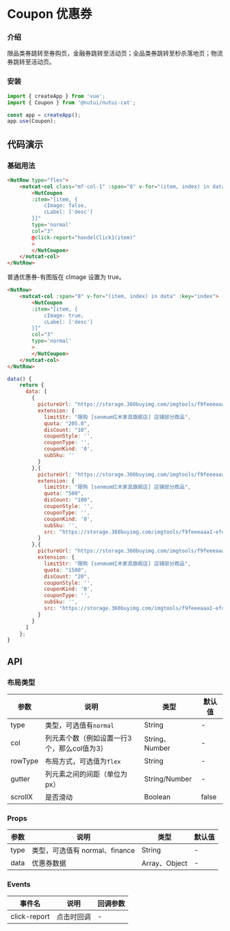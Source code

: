 #  Coupon 优惠券

### 介绍

限品类券跳转至券购页，金融券跳转至活动页；全品类券跳转至秒杀落地页；物流券跳转至活动页。

### 安装

``` javascript
import { createApp } from 'vue';
import { Coupon } from '@nutui/nutui-cat';

const app = createApp();
app.use(Coupon);
```

## 代码演示

### 基础用法

```html
<NutRow type="flex">
    <nutcat-col class="mf-col-1" :span="8" v-for="(item, index) in data" :key="index">
        <NutCoupon 
        :item="[item, {
            cImage: false,
            cLabel: ['desc']
        }]"
        type='normal'
        col="3"
        @click-report="handelClick1(item)"
        >
        </NutCoupon>
    </nutcat-col>
</NutRow>
```

普通优惠券-有图版在 cImage 设置为 true。

```html
<NutRow>
    <nutcat-col :span="8" v-for="(item, index) in data" :key="index">
        <NutCoupon 
        :item="[item, {
            cImage: true,
            cLabel: ['desc']
        }]"
        col="3"
        type='normal'
        >
        </NutCoupon>
    </nutcat-col>
</NutRow> 
```

```javascript
data() {
	return {
      data: [
        {
          pictureUrl: "https://storage.360buyimg.com/imgtools/f9feeeaaa1-efdb1c80-e94d-11eb-8e5c-0da9e18a13b1.png",
          extension: {
            limitStr: "限购 [senmum红木家具旗舰店] 店铺部分商品",
            quota: "205.0",
            disCount: "10",
            couponStyle: '',
            couponType: '',
            couponKind: '0',
            subSku: ''
          }
        },{
          pictureUrl: "https://storage.360buyimg.com/imgtools/f9feeeaaa1-efdb1c80-e94d-11eb-8e5c-0da9e18a13b1.png",
          extension: {
            limitStr: "限购 [senmum红木家具旗舰店] 店铺部分商品",
            quota: "500",
            disCount: "100",
            couponStyle: '',
            couponType: '',
            couponKind: '0',
            subSku: '',
            src: "https://storage.360buyimg.com/imgtools/f9feeeaaa1-efdb1c80-e94d-11eb-8e5c-0da9e18a13b1.png"
          }
        },{
          pictureUrl: "https://storage.360buyimg.com/imgtools/f9feeeaaa1-efdb1c80-e94d-11eb-8e5c-0da9e18a13b1.png",
          extension: {
            limitStr: "限购 [senmum红木家具旗舰店] 店铺部分商品",
            quota: "1500",
            disCount: "20",
            couponStyle: '',
            couponKind: '0',
            couponType: '',
            subSku: '',
            src: "https://storage.360buyimg.com/imgtools/f9feeeaaa1-efdb1c80-e94d-11eb-8e5c-0da9e18a13b1.png"
          }
        }
      ]
    };
}
```
## API

### 布局类型

| 参数          | 说明                             | 类型   | 默认值           |
|--------------|----------------------------------|--------|------------------|
| type    | 类型，可选值有`normal`    | String | - |
| col     | 列元素个数（例如设置一行3个，那么col值为3）  | String、Number | - |
| rowType | 布局方式，可选值为`flex`    | String| - |
| gutter  | 列元素之间的间距（单位为px） | String/Number| - |
| scrollX | 是否滑动                  | Boolean| false |


### Props

| 参数         | 说明                             | 类型   | 默认值           |
|--------------|---------------------------------|--------|------------------|
| type         | 类型，可选值有 normal、finance     | String | - |
| data         | 优惠券数据        | Array、Object | - |


### Events

| 事件名 | 说明           | 回调参数     |
|--------|----------------|--------------|
| click-report  | 点击时回调 | - |
    
    